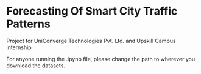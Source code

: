 # Forecasting Of Smart City Traffic Patterns
Project for UniConverge Technologies Pvt. Ltd. and Upskill Campus internship

For anyone running the .ipynb file, please change the path to wherever you download the datasets.
